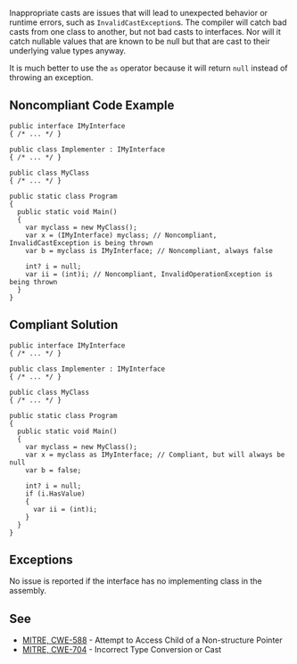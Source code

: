 Inappropriate casts are issues that will lead to unexpected behavior or runtime errors, such as `InvalidCastException`s. The compiler will catch bad casts from one class to another, but not bad casts to interfaces. Nor will it catch nullable values that are known to be null but that are cast to their underlying value types anyway.
 
It is much better to use the `as` operator because it will return `null` instead of throwing an exception.
 
## Noncompliant Code Example

    public interface IMyInterface
    { /* ... */ }
    
    public class Implementer : IMyInterface
    { /* ... */ }
    
    public class MyClass
    { /* ... */ }
    
    public static class Program
    {
      public static void Main()
      {
        var myclass = new MyClass();
        var x = (IMyInterface) myclass; // Noncompliant, InvalidCastException is being thrown
        var b = myclass is IMyInterface; // Noncompliant, always false
    
        int? i = null;
        var ii = (int)i; // Noncompliant, InvalidOperationException is being thrown
      }
    }

## Compliant Solution

    public interface IMyInterface
    { /* ... */ }
    
    public class Implementer : IMyInterface
    { /* ... */ }
    
    public class MyClass
    { /* ... */ }
    
    public static class Program
    {
      public static void Main()
      {
        var myclass = new MyClass();
        var x = myclass as IMyInterface; // Compliant, but will always be null
        var b = false;
    
        int? i = null;
        if (i.HasValue)
        {
          var ii = (int)i;
        }
      }
    }

## Exceptions
 
No issue is reported if the interface has no implementing class in the assembly.
 
## See
 
- [MITRE, CWE-588](https://cwe.mitre.org/data/definitions/588) - Attempt to Access Child of a Non-structure Pointer
- [MITRE, CWE-704](https://cwe.mitre.org/data/definitions/704) - Incorrect Type Conversion or Cast